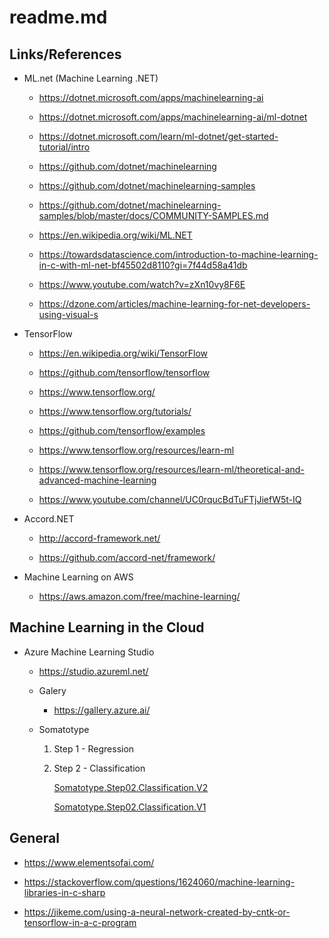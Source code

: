 # readme.md

## Links/References

*   ML.net (Machine Learning .NET)

    *   https://dotnet.microsoft.com/apps/machinelearning-ai

    *   https://dotnet.microsoft.com/apps/machinelearning-ai/ml-dotnet

    *   https://dotnet.microsoft.com/learn/ml-dotnet/get-started-tutorial/intro

    *   https://github.com/dotnet/machinelearning

    *   https://github.com/dotnet/machinelearning-samples

    *   https://github.com/dotnet/machinelearning-samples/blob/master/docs/COMMUNITY-SAMPLES.md

    *   https://en.wikipedia.org/wiki/ML.NET

    *   https://towardsdatascience.com/introduction-to-machine-learning-in-c-with-ml-net-bf45502d8110?gi=7f44d58a41db

    *   https://www.youtube.com/watch?v=zXn10vy8F6E    

    *   https://dzone.com/articles/machine-learning-for-net-developers-using-visual-s

*   TensorFlow

    *   https://en.wikipedia.org/wiki/TensorFlow

    *   https://github.com/tensorflow/tensorflow

    *   https://www.tensorflow.org/

    *   https://www.tensorflow.org/tutorials/

    *   https://github.com/tensorflow/examples
    
    *   https://www.tensorflow.org/resources/learn-ml

    *   https://www.tensorflow.org/resources/learn-ml/theoretical-and-advanced-machine-learning

    *   https://www.youtube.com/channel/UC0rqucBdTuFTjJiefW5t-IQ

*   Accord.NET

    *   http://accord-framework.net/

    *   https://github.com/accord-net/framework/

*   Machine Learning on AWS

    *   https://aws.amazon.com/free/machine-learning/

## Machine Learning in the Cloud

*   Azure Machine Learning Studio

    *   https://studio.azureml.net/

    *   Galery

        *   https://gallery.azure.ai/

    *   Somatotype

        1.  Step 1 - Regression

            [Somatotype.Step01.Regression.V2]: https://studio.azureml.net/Home/ViewWorkspaceCached/f923495916604ddfb1a42a0098161ea9#Workspaces/Experiments/Experiment/f923495916604ddfb1a42a0098161ea9.f-id.5da854c269984c94b7e439c3e8a4ede5/ViewExperiment

            [Somatotype.Step01.Regression.V1]: https://studio.azureml.net/Home/ViewWorkspaceCached/f923495916604ddfb1a42a0098161ea9#Workspaces/Experiments/Experiment/f923495916604ddfb1a42a0098161ea9.f-id.90bf8fa9fade4034a618da885d049491/ViewExperiment

        2.  Step 2 - Classification

            [Somatotype.Step02.Classification.V2]

            [Somatotype.Step02.Classification.V2]: https://studio.azureml.net/Home/ViewWorkspaceCached/f923495916604ddfb1a42a0098161ea9#Workspaces/Experiments/Experiment/f923495916604ddfb1a42a0098161ea9.f-id.5da854c269984c94b7e439c3e8a4ede5/ViewExperiment

            [Somatotype.Step02.Classification.V1]

            [Somatotype.Step02.Classification.V1]: https://studio.azureml.net/Home/ViewWorkspaceCached/f923495916604ddfb1a42a0098161ea9#Workspaces/Experiments/Experiment/f923495916604ddfb1a42a0098161ea9.f-id.90bf8fa9fade4034a618da885d049491/ViewExperiment

## General

*   https://www.elementsofai.com/

*   https://stackoverflow.com/questions/1624060/machine-learning-libraries-in-c-sharp

*   https://jikeme.com/using-a-neural-network-created-by-cntk-or-tensorflow-in-a-c-program
